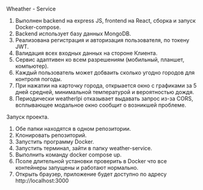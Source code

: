 Wheather - Service
1. Выполнен backend на express JS, frontend на React, сборка и запуск Docker-compose.
2. Backend использует базу данных MongoDB.
3. Реализована регистрация и авторизация пользователя, по токену JWT.
4. Валидация всех входных данных на стороне Клиента.
5. Сервис адаптивен ко всем разрешениям (мобильный, планшет, компьютер).
6. Каждый пользователь может добваить сколько угодно городов для контроля погоды.
7. При нажатии на карточку города, открыается окно с графиками за 5 дней средней, минимальной температурой и вероятностью дождя.
8. Периодически weatherIpi отказывает выдавать запрос из-за CORS, всплывающее модальное окно сообщит о возникшей проблеме.

Запуск проекта.
1. Обе папки находятся в одном репозитории.
2. Клонировать репозиторий.
3. Запустить программу Docker.
4. Запустить терминал, зайти в папку weather-service.
5. Выполнить команду docker compose up.
6. Псоле длительной установки проверить в Docker что все контейнеры запущены и работают нормально.
7. Открыть браузер, приложение будет доступно по адресу http://localhost:3000